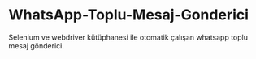 # WhatsApp-Toplu-Mesaj-Gonderici

Selenium ve webdriver kütüphanesi ile otomatik çalışan whatsapp toplu mesaj gönderici.

